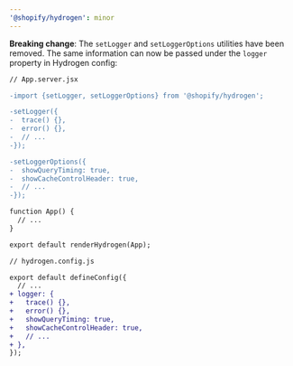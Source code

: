 ```yaml
---
'@shopify/hydrogen': minor
---
```


**Breaking change**: The `setLogger` and `setLoggerOptions` utilities have been removed. The same information can now be passed under the `logger` property in Hydrogen config:

```diff
// App.server.jsx

-import {setLogger, setLoggerOptions} from '@shopify/hydrogen';

-setLogger({
-  trace() {},
-  error() {},
-  // ...
-});

-setLoggerOptions({
-  showQueryTiming: true,
-  showCacheControlHeader: true,
-  // ...
-});

function App() {
  // ...
}

export default renderHydrogen(App);
```

```diff
// hydrogen.config.js

export default defineConfig({
  // ...
+ logger: {
+   trace() {},
+   error() {},
+   showQueryTiming: true,
+   showCacheControlHeader: true,
+   // ...
+ },
});
```
